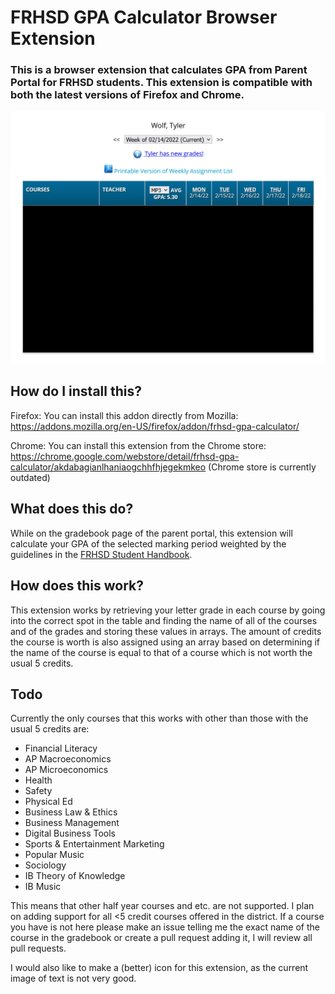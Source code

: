 # FRHSD GPA Calculator Browser Extension
### This is a browser extension that calculates GPA from Parent Portal for FRHSD students. This extension is compatible with both the latest versions of Firefox and Chrome.
![Screenshots](https://raw.githubusercontent.com/tylerwolf35/gpa-extension/main/images/screenshot.png)
## How do I install this?
Firefox: You can install this addon directly from Mozilla: https://addons.mozilla.org/en-US/firefox/addon/frhsd-gpa-calculator/

Chrome: You can install this extension from the Chrome store: https://chrome.google.com/webstore/detail/frhsd-gpa-calculator/akdabagianlhaniaogchhfhjegekmkeo (Chrome store is currently outdated)

## What does this do?
While on the gradebook page of the parent portal, this extension will calculate your GPA of the selected marking period weighted by the guidelines in the [FRHSD Student Handbook](https://www.frhsd.com/Page/402).

## How does this work?
This extension works by retrieving your letter grade in each course by going into the correct spot in the table and finding the name of all of the courses and of the grades and storing these values in arrays. The amount of credits the course is worth is also assigned using an array based on determining if the name of the course is equal to that of a course which is not worth the usual 5 credits.

## Todo
Currently the only courses that this works with other than those with the usual 5 credits are:
* Financial Literacy
* AP Macroeconomics
* AP Microeconomics
* Health
* Safety
* Physical Ed
* Business Law & Ethics
* Business Management
* Digital Business Tools
* Sports & Entertainment Marketing
* Popular Music
* Sociology
* IB Theory of Knowledge
* IB Music

This means that other half year courses and etc. are not supported. I plan on adding support for all <5 credit courses offered in the district. If a course you have is not here please make an issue telling me the exact name of the course in the gradebook or create a pull request adding it, I will review all pull requests.

I would also like to make a (better) icon for this extension, as the current image of text is not very good.
